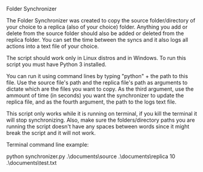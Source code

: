 Folder Synchronizer

The Folder Synchronizer was created to copy the source folder/directory of your choice to a replica (also of your choice) folder. Anything you add or delete from the source folder should also be added or deleted from the replica folder. You can set the time between the syncs and it also logs all actions into a text file of your choice.


The script should work only in Linux distros and in Windows.
To run this script you must have Python 3 installed.

You can run it using command lines by typing "python" + the path to this file.
Use the source file's path and the replica file's path as arguments to dictate which are the files you want to copy.
As the third argument, use the ammount of time (in seconds) you want the synchronizer to update the replica file, and as the fourth argument, the path to the logs text file.

This script only works while it is running on terminal, if you kill the terminal it will stop synchronizing. Also, make sure the folders/directory paths you are running the script doesn't have any spaces between words since it might break the script and it will not work.


Terminal command line example:

python synchronizer.py .\documents\source .\documents\replica 10 .\documents\test.txt
